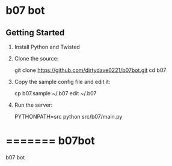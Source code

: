 # b07 bot

## Getting Started

1. Install Python and Twisted
2. Clone the source:

   git clone https://github.com/dirtydave0221/b07bot.git
   cd b07

3. Copy the sample config file and edit it:

   cp b07.sample ~/.b07
   edit ~/.b07

4. Run the server:

   PYTHONPATH=src python src/b07/main.py



=======
b07bot
======

b07 bot
